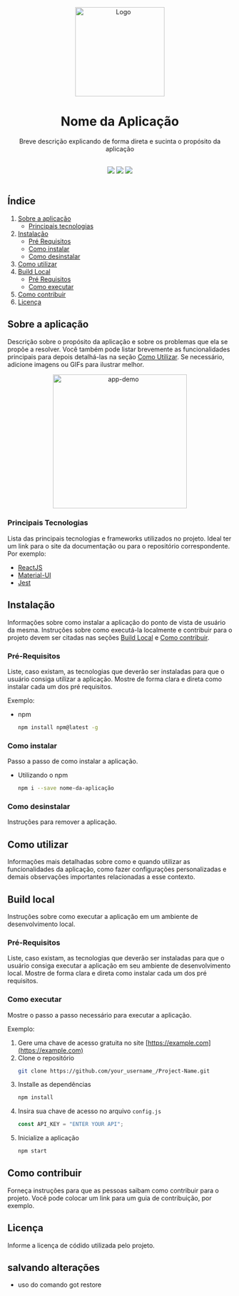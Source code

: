<!-- Logo/Banner do Projeto -->

<p align="center">
  <img src="assets/logo-dti.png" alt="Logo" width="auto" height="200">
  <h1 align="center">Nome da Aplicação</h1>
  <p align="center">
    Breve descrição explicando de forma direta e sucinta o propósito da aplicação
  </p>
</p>

<br />

<!-- Shields do Projeto -->

<div align="center">
  <a href="https://github.com/dtidigitalcrafters/readme-template/graphs/contributors" alt="Contributors">
        <img src="https://img.shields.io/github/contributors/dtidigitalcrafters/readme-template?color=green&style=for-the-badge" /></a>
  <a href="https://github.com/dtidigitalcrafters/readme-template/issues" alt="Issues">
        <img src="https://img.shields.io/github/issues-raw/dtidigitalcrafters/readme-template?style=for-the-badge" /></a>
  <a href="#" alt="Build Status">
        <img src="https://img.shields.io/static/v1?label=build&message=Passando&color=success&style=for-the-badge" /></a>
</div>

<br />

## Índice

1. [Sobre a aplicação](#sobre-a-aplicação)
    - [Principais tecnologias](#principais-tecnologias)
2. [Instalação](#instalação)
    - [Pré Requisitos](#pré-requisitos)
    - [Como instalar](#como-instalar)
    - [Como desinstalar](#como-desinstalar)
3. [Como utilizar](#como-utilizar)
4. [Build Local](#build-local)
    - [Pré Requisitos](#pré-requisitos)
    - [Como executar](#como-executar)
5. [Como contribuir](#como-contribuir)
6. [Licença](#licença)

## Sobre a aplicação

Descrição sobre o propósito da aplicação e sobre os problemas que ela se propõe a resolver. Você também pode listar brevemente as funcionalidades principais para depois detalhá-las na seção [Como Utilizar](como-utilizar). Se necessário, adicione imagens ou GIFs para ilustrar melhor.

<p align="center">
  <img src="assets/example.gif" alt="app-demo" width="auto" height="300">
</p>

### Principais Tecnologias

Lista das principais tecnologias e frameworks utilizados no projeto. Ideal ter um link para o site da documentação ou para o repositório correspondente. Por exemplo:

- [ReactJS](https://reactjs.org/)
- [Material-UI](https://material-ui.com/)
- [Jest](https://jestjs.io/)

## Instalação

Informações sobre como instalar a aplicação do ponto de vista de usuário da mesma. Instruções sobre como executá-la localmente e contribuir para o projeto devem ser citadas nas seções [Build Local](#build-local) e [Como contribuir](como-contribuir).

### Pré-Requisitos

Liste, caso existam, as tecnologias que deverão ser instaladas para que o usuário consiga utilizar a aplicação. Mostre de forma clara e direta como instalar cada um dos pré requisitos.

Exemplo:

- npm
  ```sh
  npm install npm@latest -g
  ```

### Como instalar

Passo a passo de como instalar a aplicação.

- Utilizando o npm

  ```sh
  npm i --save nome-da-aplicação
  ```

### Como desinstalar

Instruções para remover a aplicação.

## Como utilizar

Informações mais detalhadas sobre como e quando utilizar as funcionalidades da aplicação, como fazer configurações personalizadas e demais observações importantes relacionadas a esse contexto.

## Build local

Instruções sobre como executar a aplicação em um ambiente de desenvolvimento local.

### Pré-Requisitos

Liste, caso existam, as tecnologias que deverão ser instaladas para que o usuário consiga executar a aplicação em seu ambiente de desenvolvimento local. Mostre de forma clara e direta como instalar cada um dos pré requisitos.

### Como executar

Mostre o passo a passo necessário para executar a aplicação.

Exemplo:

1. Gere uma chave de acesso gratuita no site [https://example.com](https://example.com)
2. Clone o repositório
   ```sh
   git clone https://github.com/your_username_/Project-Name.git
   ```
3. Installe as dependências
   ```sh
   npm install
   ```
4. Insira sua chave de acesso no arquivo `config.js`
   ```js
   const API_KEY = "ENTER YOUR API";
   ```
5. Inicialize a aplicação
   ```sh
   npm start
   ```

## Como contribuir

Forneça instruções para que as pessoas saibam como contribuir para o projeto. Você pode colocar um link para um guia de contribuição, por exemplo.

## Licença

Informe a licença de códido utilizada pelo projeto.

## salvando alterações
* uso do comando got restore